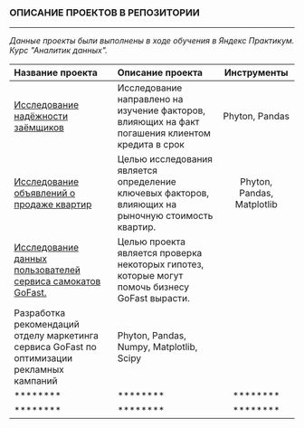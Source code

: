 ### ОПИСАНИЕ ПРОЕКТОВ В РЕПОЗИТОРИИ

---


*Данные проекты были выполнены в ходе обучения в Яндекс Практикум. Курс "Аналитик данных".*

| Название проекта | Описание проекта | Инструменты |
| :---         |     :---      |         :---: |
| [Исследование надёжности заёмщиков](https://github.com/AlexErin1308/Projects_Yandex_PR/blob/main/Project_1/Исследование%20надежности%20заемщиков.Проект_1.ipynb)   | Исследование направлено на изучение факторов, влияющих на факт погашения клиентом кредита в срок     | Phyton, Pandas    |   
| [Исследование объявлений о продаже квартир](https://github.com/AlexErin1308/Projects_Yandex_PR/blob/main/Project_2/Исследование%20объявлений%20о%20продаже%20квартир.ИАД.ipynb)     | Целью исследования является определение ключевых факторов, влияющих на рыночную стоимость квартир.       | Phyton, Pandas, Matplotlib     |
| [Исследование данных пользователей сервиса самокатов GoFast.](https://github.com/AlexErin1308/Projects_Yandex_PR/blob/main/Project_3/Исследование%20данных%20пользователей%20сервиса%20самокатов%20GoFast.Статистический%20анализ%20данных.ipynb)     | Целью проекта является проверка некоторых гипотез, которые могут помочь бизнесу GoFast вырасти.
Разработка рекомендаций отделу маркетинга сервиса GoFast по оптимизации рекламных кампаний      | Phyton, Pandas, Numpy, Matplotlib, Scipy      |
| ********     | ********       | ********      |
| ********     | ********       | ********      |




